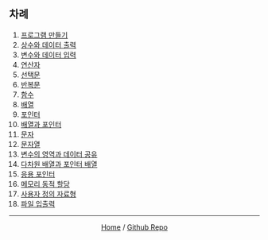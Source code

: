 ## 차례
1. [프로그램 만들기](/ch01/README.md)
2. [상수와 데이터 출력](/ch02/README.md)
3. [변수와 데이터 입력](/ch03/README.md)
4. [연산자](/ch04/README.md)
5. [선택문](/ch05/README.md)
6. [반복문](/ch06/README.md)
7. [함수](/ch07/README.md)
8. [배열](/ch08/README.md)
9. [포인터](/ch09/README.md)
10. [배열과 포인터](/ch10/README.md)
11. [문자](/ch11/README.md)
12. [문자열](/ch12/README.md)
13. [변수의 영역과 데이터 공유](/ch13/README.md)
14. [다차원 배열과 포인터 배열](/ch14/README.md)
15. [응용 포인터](/ch15/README.md)
16. [메모리 동적 할당](/ch16/README.md)
17. [사용자 정의 자료형](/ch17/README.md)
18. [파일 입출력](/ch18/README.md)

---

<center>

[Home](https://dev-diver.github.io/honGongC_Jungle/)
/ 
[Github Repo](https://github.com/dev-diver/honGongC_Jungle/tree/page)
</center>